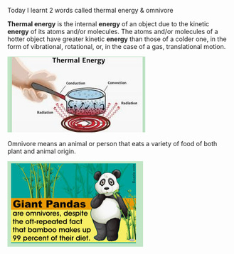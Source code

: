 Today I learnt 2 words called thermal energy & omnivore



**Thermal energy** is the internal **energy** of an object due to the kinetic **energy** of its atoms and/or molecules. The atoms and/or molecules of a hotter object have greater kinetic **energy** than those of a colder one, in the form of vibrational, rotational, or, in the case of a gas, translational motion.

![image-20200615183427472](/images/image-20200615183427472.png)



Omnivore means an animal or person that eats a variety of food of both plant and animal origin.

![image-20200615183609624](/images/image-20200615183609624.png)

